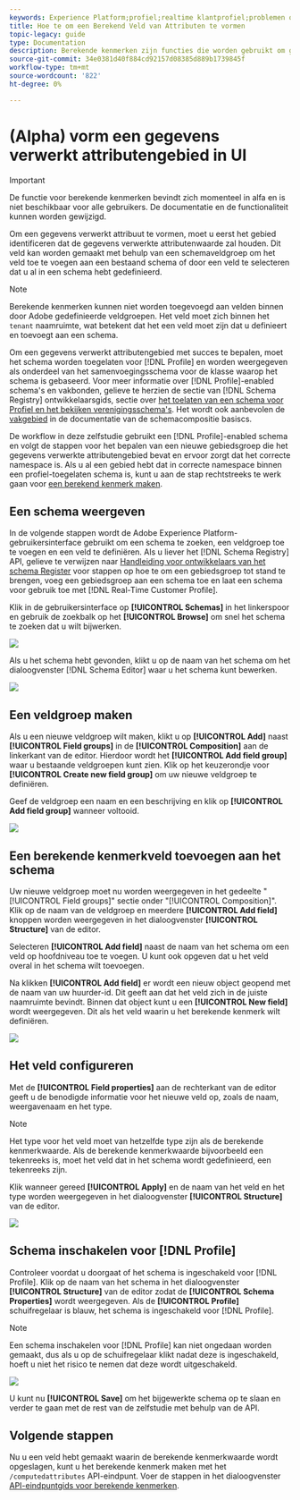 ```yaml
---
keywords: Experience Platform;profiel;realtime klantprofiel;problemen oplossen;API
title: Hoe te om een Berekend Veld van Attributen te vormen
topic-legacy: guide
type: Documentation
description: Berekende kenmerken zijn functies die worden gebruikt om gegevens op gebeurtenisniveau samen te voegen tot kenmerken op profielniveau. Om een gegevens verwerkt attribuut te vormen, moet u eerst het gebied identificeren dat de gegevens verwerkte attributenwaarde zal houden. Dit veld kan worden gemaakt met behulp van een schemaveldgroep om het veld toe te voegen aan een bestaand schema of door een veld te selecteren dat u al in een schema hebt gedefinieerd.
source-git-commit: 34e0381d40f884cd92157d08385d889b1739845f
workflow-type: tm+mt
source-wordcount: '822'
ht-degree: 0%

---
```



# (Alpha) vorm een gegevens verwerkt attributengebied in UI

>[!IMPORTANT]
>
>De functie voor berekende kenmerken bevindt zich momenteel in alfa en is niet beschikbaar voor alle gebruikers. De documentatie en de functionaliteit kunnen worden gewijzigd.

Om een gegevens verwerkt attribuut te vormen, moet u eerst het gebied identificeren dat de gegevens verwerkte attributenwaarde zal houden. Dit veld kan worden gemaakt met behulp van een schemaveldgroep om het veld toe te voegen aan een bestaand schema of door een veld te selecteren dat u al in een schema hebt gedefinieerd.

>[!NOTE]
>
>Berekende kenmerken kunnen niet worden toegevoegd aan velden binnen door Adobe gedefinieerde veldgroepen. Het veld moet zich binnen het `tenant` naamruimte, wat betekent dat het een veld moet zijn dat u definieert en toevoegt aan een schema.

Om een gegevens verwerkt attributengebied met succes te bepalen, moet het schema worden toegelaten voor [!DNL Profile] en worden weergegeven als onderdeel van het samenvoegingsschema voor de klasse waarop het schema is gebaseerd. Voor meer informatie over [!DNL Profile]-enabled schema&#39;s en vakbonden, gelieve te herzien de sectie van [!DNL Schema Registry] ontwikkelaarsgids, sectie over [het toelaten van een schema voor Profiel en het bekijken verenigingsschema&#39;s](../../xdm/api/getting-started.md). Het wordt ook aanbevolen de [vakgebied](../../xdm/schema/composition.md) in de documentatie van de schemacompositie basiscs.

De workflow in deze zelfstudie gebruikt een [!DNL Profile]-enabled schema en volgt de stappen voor het bepalen van een nieuwe gebiedsgroep die het gegevens verwerkte attributengebied bevat en ervoor zorgt dat het correcte namespace is. Als u al een gebied hebt dat in correcte namespace binnen een profiel-toegelaten schema is, kunt u aan de stap rechtstreeks te werk gaan voor [een berekend kenmerk maken](#create-a-computed-attribute).

## Een schema weergeven

In de volgende stappen wordt de Adobe Experience Platform-gebruikersinterface gebruikt om een schema te zoeken, een veldgroep toe te voegen en een veld te definiëren. Als u liever het [!DNL Schema Registry] API, gelieve te verwijzen naar [Handleiding voor ontwikkelaars van het schema Register](../../xdm/api/getting-started.md) voor stappen op hoe te om een gebiedsgroep tot stand te brengen, voeg een gebiedsgroep aan een schema toe en laat een schema voor gebruik toe met [!DNL Real-Time Customer Profile].

Klik in de gebruikersinterface op **[!UICONTROL Schemas]** in het linkerspoor en gebruik de zoekbalk op het **[!UICONTROL Browse]** om snel het schema te zoeken dat u wilt bijwerken.

![](../images/computed-attributes/Schemas-Browse.png)

Als u het schema hebt gevonden, klikt u op de naam van het schema om het dialoogvenster [!DNL Schema Editor] waar u het schema kunt bewerken.

![](../images/computed-attributes/Schema-Editor.png)

## Een veldgroep maken

Als u een nieuwe veldgroep wilt maken, klikt u op **[!UICONTROL Add]** naast **[!UICONTROL Field groups]** in de **[!UICONTROL Composition]** aan de linkerkant van de editor. Hierdoor wordt het **[!UICONTROL Add field group]** waar u bestaande veldgroepen kunt zien. Klik op het keuzerondje voor **[!UICONTROL Create new field group]** om uw nieuwe veldgroep te definiëren.

Geef de veldgroep een naam en een beschrijving en klik op **[!UICONTROL Add field group]** wanneer voltooid.

![](../images/computed-attributes/Add-field-group.png)

## Een berekende kenmerkveld toevoegen aan het schema

Uw nieuwe veldgroep moet nu worden weergegeven in het gedeelte &quot;[!UICONTROL Field groups]&quot; sectie onder &quot;[!UICONTROL Composition]&quot;. Klik op de naam van de veldgroep en meerdere **[!UICONTROL Add field]** knoppen worden weergegeven in het dialoogvenster **[!UICONTROL Structure]** van de editor.

Selecteren **[!UICONTROL Add field]** naast de naam van het schema om een veld op hoofdniveau toe te voegen. U kunt ook opgeven dat u het veld overal in het schema wilt toevoegen.

Na klikken **[!UICONTROL Add field]** er wordt een nieuw object geopend met de naam van uw huurder-id. Dit geeft aan dat het veld zich in de juiste naamruimte bevindt. Binnen dat object kunt u een **[!UICONTROL New field]** wordt weergegeven. Dit als het veld waarin u het berekende kenmerk wilt definiëren.

![](../images/computed-attributes/New-field.png)

## Het veld configureren

Met de **[!UICONTROL Field properties]** aan de rechterkant van de editor geeft u de benodigde informatie voor het nieuwe veld op, zoals de naam, weergavenaam en het type.

>[!NOTE]
>
>Het type voor het veld moet van hetzelfde type zijn als de berekende kenmerkwaarde. Als de berekende kenmerkwaarde bijvoorbeeld een tekenreeks is, moet het veld dat in het schema wordt gedefinieerd, een tekenreeks zijn.

Klik wanneer gereed **[!UICONTROL Apply]** en de naam van het veld en het type worden weergegeven in het dialoogvenster **[!UICONTROL Structure]** van de editor.

![](../images/computed-attributes/Apply.png)

## Schema inschakelen voor [!DNL Profile]

Controleer voordat u doorgaat of het schema is ingeschakeld voor [!DNL Profile]. Klik op de naam van het schema in het dialoogvenster **[!UICONTROL Structure]** van de editor zodat de **[!UICONTROL Schema Properties]** wordt weergegeven. Als de **[!UICONTROL Profile]** schuifregelaar is blauw, het schema is ingeschakeld voor [!DNL Profile].

>[!NOTE]
>
>Een schema inschakelen voor [!DNL Profile] kan niet ongedaan worden gemaakt, dus als u op de schuifregelaar klikt nadat deze is ingeschakeld, hoeft u niet het risico te nemen dat deze wordt uitgeschakeld.

![](../images/computed-attributes/Profile.png)

U kunt nu **[!UICONTROL Save]** om het bijgewerkte schema op te slaan en verder te gaan met de rest van de zelfstudie met behulp van de API.

## Volgende stappen

Nu u een veld hebt gemaakt waarin de berekende kenmerkwaarde wordt opgeslagen, kunt u het berekende kenmerk maken met het `/computedattributes` API-eindpunt. Voer de stappen in het dialoogvenster [API-eindpuntgids voor berekende kenmerken](ca-api.md).